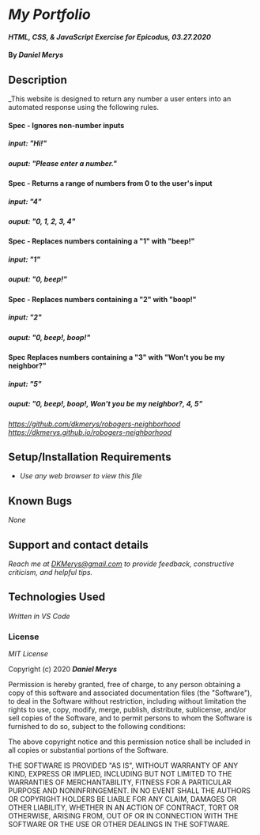 # _My Portfolio_

#### _HTML, CSS, & JavaScript Exercise for Epicodus, 03.27.2020_

#### By _**Daniel Merys**_

## Description

_This website is designed to return any number a user enters into an automated response using the following rules.
#### Spec - Ignores non-number inputs
##### input: "Hi!"
##### ouput: "Please enter a number."

#### Spec - Returns a range of numbers from 0 to the user's input
##### input: "4"
##### ouput: "0, 1, 2, 3, 4"

#### Spec - Replaces numbers containing a "1" with "beep!"
##### input: "1"
##### ouput: "0, beep!"

#### Spec - Replaces numbers containing a "2" with "boop!"
##### input: "2"
##### ouput: "0, beep!, boop!"

#### Spec Replaces numbers containing a "3" with "Won't you be my neighbor?"
##### input: "5"
##### ouput: "0, beep!, boop!, Won't you be my neighbor?, 4, 5"

_https://github.com/dkmerys/robogers-neighborhood_
_https://dkmerys.github.io/robogers-neighborhood_


## Setup/Installation Requirements

* _Use any web browser to view this file_


## Known Bugs

_None_

## Support and contact details

_Reach me at DKMerys@gmail.com to provide feedback, constructive criticism, and helpful tips._

## Technologies Used

_Written in VS Code_

### License

*MIT License*

Copyright (c) 2020 **_Daniel Merys_**

Permission is hereby granted, free of charge, to any person obtaining a copy
of this software and associated documentation files (the "Software"), to deal
in the Software without restriction, including without limitation the rights
to use, copy, modify, merge, publish, distribute, sublicense, and/or sell
copies of the Software, and to permit persons to whom the Software is
furnished to do so, subject to the following conditions:

The above copyright notice and this permission notice shall be included in all
copies or substantial portions of the Software.

THE SOFTWARE IS PROVIDED "AS IS", WITHOUT WARRANTY OF ANY KIND, EXPRESS OR
IMPLIED, INCLUDING BUT NOT LIMITED TO THE WARRANTIES OF MERCHANTABILITY,
FITNESS FOR A PARTICULAR PURPOSE AND NONINFRINGEMENT. IN NO EVENT SHALL THE
AUTHORS OR COPYRIGHT HOLDERS BE LIABLE FOR ANY CLAIM, DAMAGES OR OTHER
LIABILITY, WHETHER IN AN ACTION OF CONTRACT, TORT OR OTHERWISE, ARISING FROM,
OUT OF OR IN CONNECTION WITH THE SOFTWARE OR THE USE OR OTHER DEALINGS IN THE
SOFTWARE.